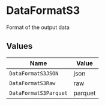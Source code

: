 # DataFormatS3

Format of the output data


## Values

| Name                  | Value                 |
| --------------------- | --------------------- |
| `DataFormatS3JSON`    | json                  |
| `DataFormatS3Raw`     | raw                   |
| `DataFormatS3Parquet` | parquet               |